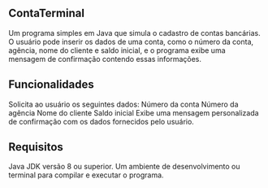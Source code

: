 ## ContaTerminal
Um programa simples em Java que simula o cadastro de contas bancárias.
O usuário pode inserir os dados de uma conta, como o número da conta, agência, nome do cliente e saldo inicial, e o programa exibe uma mensagem de confirmação contendo essas informações.

## Funcionalidades
Solicita ao usuário os seguintes dados:
Número da conta
Número da agência
Nome do cliente
Saldo inicial
Exibe uma mensagem personalizada de confirmação com os dados fornecidos pelo usuário.

## Requisitos
Java JDK versão 8 ou superior.
Um ambiente de desenvolvimento ou terminal para compilar e executar o programa.
